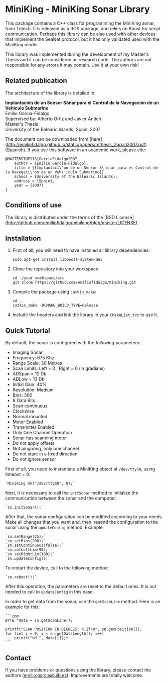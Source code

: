 # MiniKing - MiniKing Sonar Library

This package contains a C++ class for programming the MiniKing sonar, from Tritech. It is released as a ROS package, and relies on Boost for serial communication. Perhaps this library can be also used with other devices that implement the SeaNet protocol, but it has only validated used with the MiniKing model.

This library was implemented during the development of my Master's Thesis and it can be considered as research code. The authors are not responsible for any errors it may contain. Use it at your own risk!

## Related publication

The architecture of the library is detailed in:

**Implantación de un Sensor Sónar para el Control de la Navegación de un Vehículo Submarino**     
Emilio Garcia-Fidalgo     
Supervised by: Alberto Ortiz and Javier Antich     
Master's Thesis     
University of the Balearic Islands, Spain, 2007

The document can be downloaded from [here] (http://emiliofidalgo.github.io/static/papers/mthesis_Garcia2007.pdf) (Spanish). If you use this software in an academic work, please cite:

    @MASTERSTHESIS{GarciaFidalgo2007,
        author = {Emilio Garcia-Fidalgo},
        title = {{Implantaci\'on de un Sensor S\'onar para el Control de la Navegaci\'on de un Veh\'iculo Submarino}},
        school = {University of the Balearic Islands},
        address = {Spain},
        year = {2007}
    }
    
## Conditions of use

The library is distributed under the terms of the [BSD License] (http://github.com/emiliofidalgo/miniking/blob/master/LICENSE).

## Installation

1. First of all, you will need to have installed all library dependencies:

	`sudo apt-get install libboost-system-dev`     

2. Clone the repository into your workspace:
	
	`cd ~/your_workspace/src`   
	`git clone https://github.com/emiliofidalgo/miniking.git`   

3. Compile the package using `catkin_make`:
	
	`cd ..`   
	`catkin_make -DCMAKE_BUILD_TYPE=Release`   

4. Include the headers and link the library in your `CMakeList.txt` to use it.

## Quick Tutorial

By default, the sonar is configured with the following parameters:
- Imaging Sonar
- Frequency: 675 Khz
- Range Scale: 30 Metres
- Scan Limits: Left = 0 ; Right = 0 (in gradians)
- ADSpan = 12 Db
- ADLow = 13 Db
- Initial Gain: 40%
- Resolution: Medium
- Bins: 300
- 8 Data Bits
- Scan continuous
- Clockwise
- Normal mounted
- Motor Enabled
- Transmitter Enabled
- Only One Channel Operation
- Sonar has scanning motor
- Do not apply offsets
- Not pingpong, only one channel
- Do not stare in a fixed direction
- Do not ignore sensor

First of all, you need to instantiate a MiniKing object at `/dev/ttyS0`, using timeout = 0:

    `MiniKing mk("/dev/ttyS0", 0);`

Next, it is necessary to call the `initSonar` method to initialize the communication between the sonar and the computer:

    `sn.initSonar();`
    
After that, the sonar configuration can be modified according to your needs. Make all changes that you want and, then, resend the configuration to the sonar using the `updateConfig` method. Example:

    `sn.setRange(25);`
    `sn.setBins(200);`
    `sn.setContinuous(false);`
    `sn.setLeftLim(90);`
    `sn.setRightLim(180);`
    `sn.updateConfig();`
 
 To restart the device, call to the following method:
 
    `sn.reboot();`
    
After this operation, the parameters are reset to the default ones. It is not needed to call to `updateConfig` in this case.

In order to get data from the sonar, use the `getScanLine` method. Here is an example for this:

    ```cpp
    BYTE *data = sn.getScanLine();
 
    printf("SCAN POSITION IN DEGREES: %.2f\n", sn.getPosition());
    for (int i = 0; i < sn.getDataLength(); i++)
        printf("%d ", data[i]);* 
    ```

## Contact

If you have problems or questions using the library, please contact the authors (emilio.garcia@uib.es). Improvements are totally welcome.
